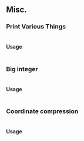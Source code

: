 ## Misc.

### Print Various Things

```cpp file=../misc/print.cc
```

#### Usage

```cpp file=../misc/print.test.cc
```

### Big integer

```cpp file=../misc/big_int.cc
```

#### Usage

```cpp file=../misc/big_int.test.cc
```

### Coordinate compression

```cpp file=../misc/coord_compression.cc
```

#### Usage

```cpp file=../misc/coord_compression.test.cc
```
